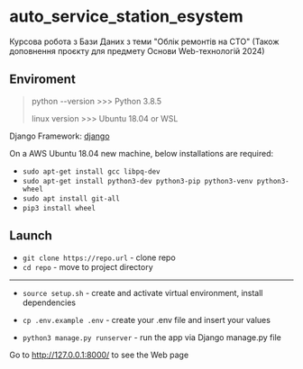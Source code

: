 # auto_service_station_esystem

Курсова робота з Бази Даних з теми "Облік ремонтів на СТО"
(Також доповнення проєкту для предмету Основи Web-технологій 2024)

## Enviroment
> python --version >>> Python 3.8.5
>
> linux version >>> Ubuntu 18.04 or WSL

Django Framework: [django](https://docs.djangoproject.com/en/4.2/)

On a AWS Ubuntu 18.04 new machine, below installations are required:

* `sudo apt-get install gcc libpq-dev`
* `sudo apt-get install python3-dev python3-pip python3-venv python3-wheel`
* `sudo apt install git-all`
* `pip3 install wheel`


## Launch
* `git clone https://repo.url` - clone repo
* `cd repo` - move to project directory
---
* `source setup.sh` - create and activate virtual environment, install dependencies
* `cp .env.example .env` - create your .env file and insert your values

* `python3 manage.py runserver` - run the app via Django manage.py file

Go to http://127.0.0.1:8000/ to see the Web page
